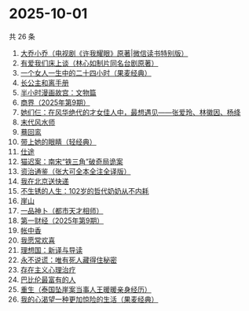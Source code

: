 # 2025-10-01

共 26 条

<!-- BEGIN WEREAD -->
<!-- 最后更新时间 2025-10-01 05:07:35 +0800 -->
1. [大乔小乔（电视剧《许我耀眼》原著|微信读书特别版）](https://weread.qq.com/web/bookDetail/1ae327f0813aba7fag017585)
1. [有爱我们床上谈（林心如制片同名台剧原著）](https://weread.qq.com/web/bookDetail/17632910813aba76cg012502)
1. [一个女人一生中的二十四小时（果麦经典）](https://weread.qq.com/web/bookDetail/bcc32220813aba6bbg013071)
1. [长公主和离手册](https://weread.qq.com/web/bookDetail/1ec326b0813aba730g013f38)
1. [半小时漫画故宫：文物篇](https://weread.qq.com/web/bookDetail/06a32200813aba724g0146b7)
1. [商界（2025年第9期）](https://weread.qq.com/web/bookDetail/03f32750813aba78cg010878)
1. [她们仨：在风华绝代的才女佳人中，最想遇见——张爱玲、林徽因、杨绛](https://weread.qq.com/web/bookDetail/0f3328d0728089930f34340)
1. [末代风水师](https://weread.qq.com/web/bookDetail/77332520813aba722g010c64)
1. [蓦回鸾](https://weread.qq.com/web/bookDetail/14b321d0813aba723g011c1b)
1. [带上她的眼睛（轻经典）](https://weread.qq.com/web/bookDetail/0f032480813ab9f2bg0128ad)
1. [仕途](https://weread.qq.com/web/bookDetail/016325a0813aba6e3g014bf8)
1. [猫迟案：南宋“铁三角”破奇局诡案](https://weread.qq.com/web/bookDetail/a6332650813aba6a9g012871)
1. [资治通鉴（张大可全本全注全译版）](https://weread.qq.com/web/bookDetail/33532d70813aba6ccg011cd8)
1. [我在北京送快递](https://weread.qq.com/web/bookDetail/51532c40813ab7c0ag019c84)
1. [不生锈的人生：102岁的哲代奶奶从不内耗](https://weread.qq.com/web/bookDetail/77232620813aba06dg01442d)
1. [崖山](https://weread.qq.com/web/bookDetail/c4132250813aba76eg014c67)
1. [一品神卜（都市天才相师）](https://weread.qq.com/web/bookDetail/34b32b90813aba555g0105ad)
1. [第一财经（2025年第9期）](https://weread.qq.com/web/bookDetail/751322e0813aba7f5g015500)
1. [帐中香](https://weread.qq.com/web/bookDetail/e3232920813aba5e1g01341c)
1. [我愿常欢喜](https://weread.qq.com/web/bookDetail/6d032db0813ab814cg01374d)
1. [理想国：新译与导读](https://weread.qq.com/web/bookDetail/46332c90813aba6e7g012fff)
1. [永不说谎：唯有死人藏得住秘密](https://weread.qq.com/web/bookDetail/35932830813aba53fg015242)
1. [存在主义心理治疗](https://weread.qq.com/web/bookDetail/538320a0813ab83e4g01836b)
1. [巴比伦最富有的人](https://weread.qq.com/web/bookDetail/34f32f30813aba09eg013b63)
1. [重生（泰国坠崖案当事人王暖暖亲身经历）](https://weread.qq.com/web/bookDetail/f56324b0813aba592g019f29)
1. [我的心渴望一种更加惊险的生活（果麦经典）](https://weread.qq.com/web/bookDetail/dcd327a0813aba5abg019cde)
<!-- END WEREAD -->